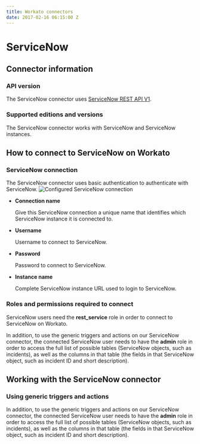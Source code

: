 ```yaml
---
title: Workato connectors
date: 2017-02-16 06:15:00 Z
---
```


# ServiceNow

## Connector information

### API version
The ServiceNow connector uses [ServiceNow REST API V1](http://wiki.servicenow.com/index.php?title=REST_API#ServiceNow_REST_API_Resources).

### Supported editions and versions
The ServiceNow connector works with ServiceNow and ServiceNow instances.

## How to connect to ServiceNow on Workato

### ServiceNow connection
The ServiceNow connector uses basic authentication to authenticate with ServiceNow.
![Configured ServiceNow connection](/_uploads/configured_ServiceNow_connection.png)
* **Connection name**

  Give this ServiceNow connection a unique name that identifies which ServiceNow instance it is connected to.

* **Username**

  Username to connect to ServiceNow.

* **Password**

  Password to connect to ServiceNow.

* **Instance name**

  Complete ServiceNow instance URL used to login to ServiceNow.

### Roles and permissions required to connect
ServiceNow users need the **rest_service** role in order to connect to ServiceNow on Workato.

In addition, to use the generic triggers and actions on our ServiceNow connector, the connected ServiceNow user needs to have the **admin** role in order to access the full list of possible tables (ServiceNow objects, such as incidents), as well as the columns in that table (the fields in that ServiceNow object, such as incident ID and short description).

## Working with the ServiceNow connector
### Using generic triggers and actions
In addition, to use the generic triggers and actions on our ServiceNow connector, the connected ServiceNow user needs to have the **admin** role in order to access the full list of possible tables (ServiceNow objects, such as incidents), as well as the columns in that table (the fields in that ServiceNow object, such as incident ID and short description).